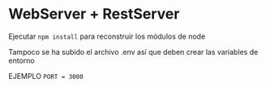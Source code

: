 # WebServer + RestServer


Ejecutar ``` npm install ``` para reconstruir los
módulos de node

Tampoco se ha subido el archivo .env así que deben crear las variables de entorno

EJEMPLO
``` PORT = 3000 ```